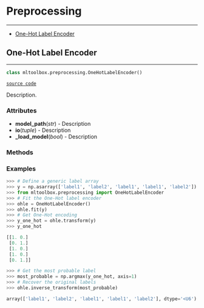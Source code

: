# Preprocessing
___

- [One-Hot Label Encoder](#one-hot-label-encoder)


## One-Hot Label Encoder
___
```python
class mltoolbox.preprocessing.OneHotLabelEncoder()

```
[`source code`](./../mltoolbox/preprocessing/one_hot_label_encoder.py)

Description.

 ###  **Attributes** 
   - **model_path**(_str_) - Description
   - **io**(_tuple_) - Description
   - **_load_model**(_bool_) - Description

 ### **Methods** 
  
  
 ### **Examples** 

```python
>>> # Define a generic label array
>>> y = np.asarray(['label1', 'label2', 'label1', 'label1', 'label2'])
>>> from mltoolbox.preprocessing import OneHotLabelEncoder
>>> # Fit the One-Hot label encoder
>>> ohle = OneHotLabelEncoder()
>>> ohle.fit(y)
>>> # Get One-Hot encoding
>>> y_one_hot = ohle.transform(y)
>>> y_one_hot

[[1. 0.]
 [0. 1.]
 [1. 0.]
 [1. 0.]
 [0. 1.]]

>>> # Get the most probable label
>>> most_probable = np.argmax(y_one_hot, axis=1)
>>> # Recover the original labels
>>> ohle.inverse_transform(most_probable)

array(['label1', 'label2', 'label1', 'label1', 'label2'], dtype='<U6')
```